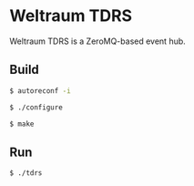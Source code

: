 # Weltraum TDRS
Weltraum TDRS is a ZeroMQ-based event hub.

## Build

```bash
$ autoreconf -i
```

```bash
$ ./configure
```

```bash
$ make
```

## Run

```bash
$ ./tdrs
```
